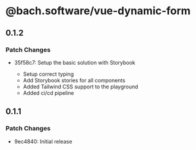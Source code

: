 # @bach.software/vue-dynamic-form

## 0.1.2

### Patch Changes

- 35f58c7: Setup the basic solution with Storybook

  - Setup correct typing
  - Add Storybook stories for all components
  - Added Tailwind CSS support to the playground
  - Added ci/cd pipeline

## 0.1.1

### Patch Changes

- 9ec4840: Initial release
